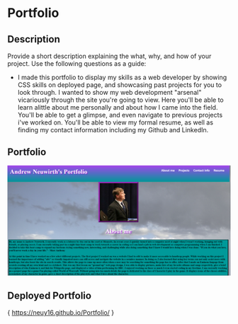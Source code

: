 # Portfolio

## Description

Provide a short description explaining the what, why, and how of your project. Use the following questions as a guide:

- I made this portfolio to display my skills as a web developer by showing CSS skills on deployed page, and showcasing past projects for you to look through.
 I wanted to show my web development "arsenal" vicariously through the site you're going to view. Here you'll be able to learn alittle about me personally and about how I came into the field.
 You'll be able to get a glimpse, and even navigate to previous projects i've worked on. You'll be able to view my formal resume, as well as finding my contact information including my Github and 
 LinkedIn.

 ## Portfolio 

![](assets/images/PortfolioImg.PNG)

## Deployed Portfolio

{ https://neuy16.github.io/Portfolio/ }
